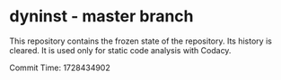 # dyninst - master branch

This repository contains the frozen state of the repository.
Its history is cleared. It is used only for static code
analysis with Codacy.

Commit Time: 1728434902